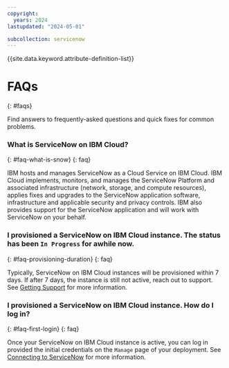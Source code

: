 ```yaml
---
copyright:
  years: 2024
lastupdated: "2024-05-01"

subcollection: servicenow
---
```


{{site.data.keyword.attribute-definition-list}}

# FAQs

{: #faqs}

Find answers to frequently-asked questions and quick fixes for common problems.

### What is ServiceNow on IBM Cloud?

{: #faq-what-is-snow}
{: faq}

IBM hosts and manages ServiceNow as a Cloud Service on IBM Cloud. IBM Cloud implements, monitors, and manages the ServiceNow Platform and associated infrastructure (network, storage, and compute resources), applies fixes and upgrades to the ServiceNow application software, infrastructure and applicable security and privacy controls. IBM also provides support for the ServiceNow application and will work with ServiceNow on your behalf.

### I provisioned a ServiceNow on IBM Cloud instance. The status has been `In Progress` for awhile now.

{: #faq-provisioning-duration}
{: faq}

Typically, ServiceNow on IBM Cloud instances will be provisioned within 7 days. If after 7 days, the instance is still not active, reach out to support. See [Getting Support](https://test.cloud.ibm.com/docs/servicenow?topic=servicenow-getting-support) for more information.

### I provisioned a ServiceNow on IBM Cloud instance. How do I log in?

{: #faq-first-login}
{: faq}

Once your ServiceNow on IBM Cloud instance is active, you can log in provided the initial credentials on the `Manage` page of your deployment. See [Connecting to ServiceNow](https://test.cloud.ibm.com/docs/servicenow?topic=servicenow-connecting-to-servicenow) for more information.
